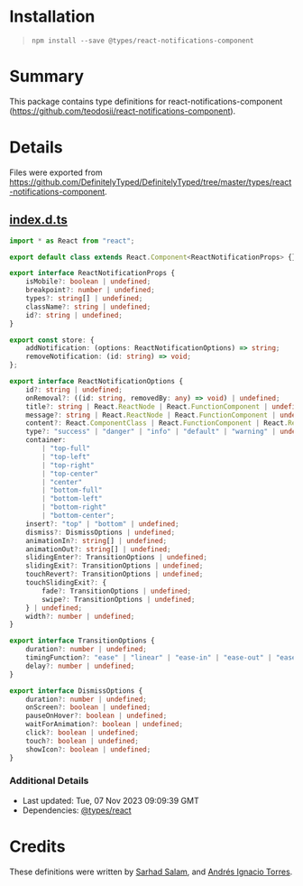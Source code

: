 # Installation
> `npm install --save @types/react-notifications-component`

# Summary
This package contains type definitions for react-notifications-component (https://github.com/teodosii/react-notifications-component).

# Details
Files were exported from https://github.com/DefinitelyTyped/DefinitelyTyped/tree/master/types/react-notifications-component.
## [index.d.ts](https://github.com/DefinitelyTyped/DefinitelyTyped/tree/master/types/react-notifications-component/index.d.ts)
````ts
import * as React from "react";

export default class extends React.Component<ReactNotificationProps> {}

export interface ReactNotificationProps {
    isMobile?: boolean | undefined;
    breakpoint?: number | undefined;
    types?: string[] | undefined;
    className?: string | undefined;
    id?: string | undefined;
}

export const store: {
    addNotification: (options: ReactNotificationOptions) => string;
    removeNotification: (id: string) => void;
};

export interface ReactNotificationOptions {
    id?: string | undefined;
    onRemoval?: ((id: string, removedBy: any) => void) | undefined;
    title?: string | React.ReactNode | React.FunctionComponent | undefined;
    message?: string | React.ReactNode | React.FunctionComponent | undefined;
    content?: React.ComponentClass | React.FunctionComponent | React.ReactNode | undefined;
    type?: "success" | "danger" | "info" | "default" | "warning" | undefined;
    container:
        | "top-full"
        | "top-left"
        | "top-right"
        | "top-center"
        | "center"
        | "bottom-full"
        | "bottom-left"
        | "bottom-right"
        | "bottom-center";
    insert?: "top" | "bottom" | undefined;
    dismiss?: DismissOptions | undefined;
    animationIn?: string[] | undefined;
    animationOut?: string[] | undefined;
    slidingEnter?: TransitionOptions | undefined;
    slidingExit?: TransitionOptions | undefined;
    touchRevert?: TransitionOptions | undefined;
    touchSlidingExit?: {
        fade?: TransitionOptions | undefined;
        swipe?: TransitionOptions | undefined;
    } | undefined;
    width?: number | undefined;
}

export interface TransitionOptions {
    duration?: number | undefined;
    timingFunction?: "ease" | "linear" | "ease-in" | "ease-out" | "ease-in-out" | "step-start" | "step-end" | undefined;
    delay?: number | undefined;
}

export interface DismissOptions {
    duration?: number | undefined;
    onScreen?: boolean | undefined;
    pauseOnHover?: boolean | undefined;
    waitForAnimation?: boolean | undefined;
    click?: boolean | undefined;
    touch?: boolean | undefined;
    showIcon?: boolean | undefined;
}

````

### Additional Details
 * Last updated: Tue, 07 Nov 2023 09:09:39 GMT
 * Dependencies: [@types/react](https://npmjs.com/package/@types/react)

# Credits
These definitions were written by [Sarhad Salam](https://github.com/SarhadSalam), and [Andrés Ignacio Torres](https://github.com/aitorres).

